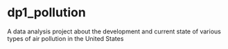 # dp1_pollution
A data analysis project about the development and current state of various types of air pollution in the United States
